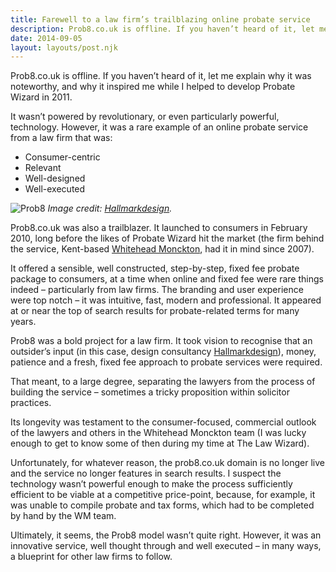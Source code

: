 ```yaml
---
title: Farewell to a law firm’s trailblazing online probate service
description: Prob8.co.uk is offline. If you haven’t heard of it, let me explain why it was noteworthy...
date: 2014-09-05
layout: layouts/post.njk
---
```


Prob8.co.uk is offline. If you haven’t heard of it, let me explain why it was noteworthy, and why it inspired me while I helped to develop Probate Wizard in 2011.

It wasn’t powered by revolutionary, or even particularly powerful, technology. However, it was a rare example of an online probate service from a law firm that was:

*   Consumer-centric
*   Relevant
*   Well-designed
*   Well-executed

![Prob8](/personal-site-11ty/img/Prob8.jpg)  <em>Image credit: [Hallmarkdesign](http://hallmark-design.co.uk/work/prob8couk/).</em>
 
Prob8.co.uk was also a trailblazer. It launched to consumers in February 2010, long before the likes of Probate Wizard hit the market (the firm behind the service, Kent-based [Whitehead Monckton](http://www.whitehead-monckton.co.uk/), had it in mind since 2007).

It offered a sensible, well constructed, step-by-step, fixed fee probate package to consumers, at a time when online and fixed fee were rare things indeed – particularly from law firms. The branding and user experience were top notch – it was intuitive, fast, modern and professional. It appeared at or near the top of search results for probate-related terms for many years.

Prob8 was a bold project for a law firm. It took vision to recognise that an outsider’s input (in this case, design consultancy [Hallmarkdesign](http://hallmark-design.co.uk/)), money, patience and a fresh, fixed fee approach to probate services were required.

That meant, to a large degree, separating the lawyers from the process of building the service – sometimes a tricky proposition within solicitor practices.

Its longevity was testament to the consumer-focused, commercial outlook of the lawyers and others in the Whitehead Monckton team (I was lucky enough to get to know some of then during my time at The Law Wizard).

Unfortunately, for whatever reason, the prob8.co.uk domain is no longer live and the service no longer features in search results. I suspect the technology wasn’t powerful enough to make the process sufficiently efficient to be viable at a competitive price-point, because, for example, it was unable to compile probate and tax forms, which had to be completed by hand by the WM team.

Ultimately, it seems, the Prob8 model wasn’t quite right. However, it was an innovative service, well thought through and well executed – in many ways, a blueprint for other law firms to follow.
